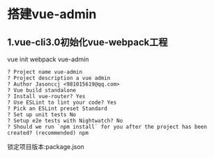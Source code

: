 # 搭建vue-admin

## 1.vue-cli3.0初始化vue-webpack工程
vue init webpack vue-admin

    ? Project name vue-admin
    ? Project description a vue admin
    ? Author Jasonccj <981015619@qq.com>
    ? Vue build standalone
    ? Install vue-router? Yes
    ? Use ESLint to lint your code? Yes
    ? Pick an ESLint preset Standard
    ? Set up unit tests No
    ? Setup e2e tests with Nightwatch? No
    ? Should we run `npm install` for you after the project has been created? (recommended) npm

锁定项目版本:package.json

